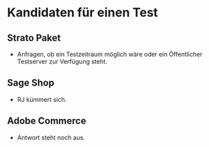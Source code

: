 # Kandidaten für einen Test

## Strato Paket

- Anfragen, ob ein Testzeitraum möglich wäre oder ein Öffentlicher Testserver zur Verfügung steht.

## Sage Shop

- RJ kümmert sich.

## Adobe Commerce

- Antwort steht noch aus.
